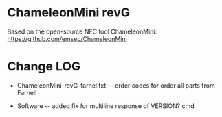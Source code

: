 # ChameleonMini revG
Based on the open-source NFC tool ChameleonMini: https://github.com/emsec/ChameleonMini

# Change LOG

* ChameleonMini-revG-farnel.txt -- order codes for order all parts from Farnell

* Software                      -- added fix for multiline response of VERSION? cmd
